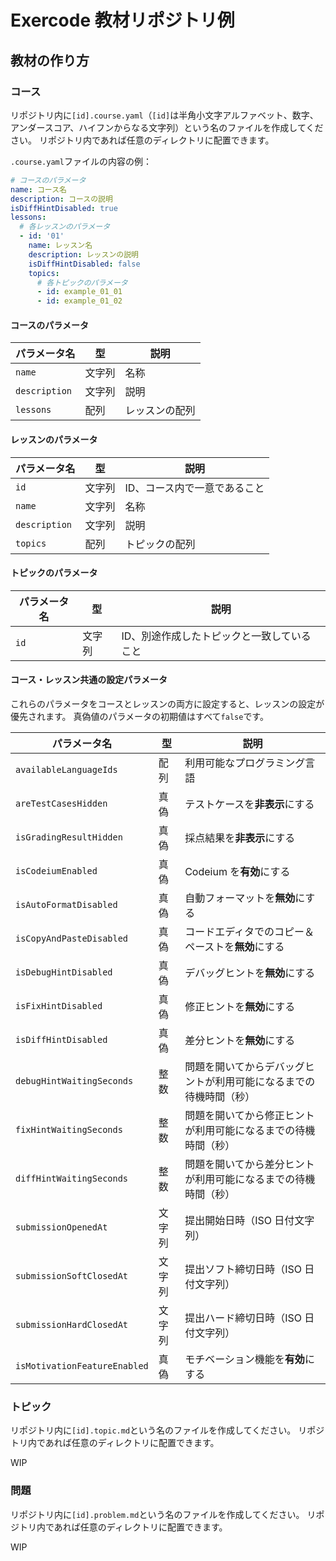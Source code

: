 # Exercode 教材リポジトリ例

## 教材の作り方

### コース

リポジトリ内に`[id].course.yaml`（`[id]`は半角小文字アルファベット、数字、アンダースコア、ハイフンからなる文字列）という名のファイルを作成してください。
リポジトリ内であれば任意のディレクトリに配置できます。

`.course.yaml`ファイルの内容の例：

```yaml
# コースのパラメータ
name: コース名
description: コースの説明
isDiffHintDisabled: true
lessons:
  # 各レッスンのパラメータ
  - id: '01'
    name: レッスン名
    description: レッスンの説明
    isDiffHintDisabled: false
    topics:
      # 各トピックのパラメータ
      - id: example_01_01
      - id: example_01_02
```

#### コースのパラメータ

| パラメータ名  | 型     | 説明           |
| ------------- | ------ | -------------- |
| `name`        | 文字列 | 名称           |
| `description` | 文字列 | 説明           |
| `lessons`     | 配列   | レッスンの配列 |

#### レッスンのパラメータ

| パラメータ名  | 型     | 説明                         |
| ------------- | ------ | ---------------------------- |
| `id`          | 文字列 | ID、コース内で一意であること |
| `name`        | 文字列 | 名称                         |
| `description` | 文字列 | 説明                         |
| `topics`      | 配列   | トピックの配列               |

#### トピックのパラメータ

| パラメータ名 | 型     | 説明                                       |
| ------------ | ------ | ------------------------------------------ |
| `id`         | 文字列 | ID、別途作成したトピックと一致していること |

#### コース・レッスン共通の設定パラメータ

これらのパラメータをコースとレッスンの両方に設定すると、レッスンの設定が優先されます。
真偽値のパラメータの初期値はすべて`false`です。

| パラメータ名                 | 型     | 説明                                                               |
| ---------------------------- | ------ | ------------------------------------------------------------------ |
| `availableLanguageIds`       | 配列   | 利用可能なプログラミング言語                                       |
| `areTestCasesHidden`         | 真偽   | テストケースを**非表示**にする                                     |
| `isGradingResultHidden`      | 真偽   | 採点結果を**非表示**にする                                         |
| `isCodeiumEnabled`           | 真偽   | Codeium を**有効**にする                                           |
| `isAutoFormatDisabled`       | 真偽   | 自動フォーマットを**無効**にする                                   |
| `isCopyAndPasteDisabled`     | 真偽   | コードエディタでのコピー＆ペーストを**無効**にする                 |
| `isDebugHintDisabled`        | 真偽   | デバッグヒントを**無効**にする                                     |
| `isFixHintDisabled`          | 真偽   | 修正ヒントを**無効**にする                                         |
| `isDiffHintDisabled`         | 真偽   | 差分ヒントを**無効**にする                                         |
| `debugHintWaitingSeconds`    | 整数   | 問題を開いてからデバッグヒントが利用可能になるまでの待機時間（秒） |
| `fixHintWaitingSeconds`      | 整数   | 問題を開いてから修正ヒントが利用可能になるまでの待機時間（秒）     |
| `diffHintWaitingSeconds`     | 整数   | 問題を開いてから差分ヒントが利用可能になるまでの待機時間（秒）     |
| `submissionOpenedAt`         | 文字列 | 提出開始日時（ISO 日付文字列）                                     |
| `submissionSoftClosedAt`     | 文字列 | 提出ソフト締切日時（ISO 日付文字列）                               |
| `submissionHardClosedAt`     | 文字列 | 提出ハード締切日時（ISO 日付文字列）                               |
| `isMotivationFeatureEnabled` | 真偽   | モチベーション機能を**有効**にする                                 |

### トピック

リポジトリ内に`[id].topic.md`という名のファイルを作成してください。
リポジトリ内であれば任意のディレクトリに配置できます。

WIP

### 問題

リポジトリ内に`[id].problem.md`という名のファイルを作成してください。
リポジトリ内であれば任意のディレクトリに配置できます。

WIP
